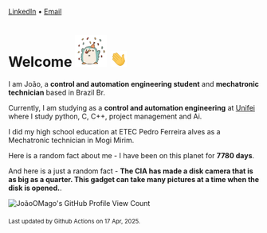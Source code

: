 [LinkedIn](https://www.linkedin.com/in/joão-pedro-gozzoli-b95641301/) &bull;
[Email](joaopedrogozzoli@gmail.com)

# Welcome <img src="happy.gif" height="64px" /> <img src="wave.gif" height="32px" />

I am João, a  **control and automation engineering student** and **mechatronic technician** based in Brazil Br.

Currently, I am studying as a **control and automation engineering** at [Unifei](https://unifei.edu.br) where I study python, C, C++, project management and Ai.

I did my high school education at ETEC Pedro Ferreira alves as a Mechatronic technician in Mogi Mirim.

Here is a random fact about me - I have been on this planet for **7780 days**.

And here is a just a random fact -  **The CIA has made a disk camera that is as big as a quarter. This gadget can take many pictures at a time when the disk is opened.**.

![JoãoOMago's GitHub Profile View Count](https://komarev.com/ghpvc/?username=JoaoOMago)

<sub>Last updated by Github Actions on 17 Apr, 2025.</sub>
